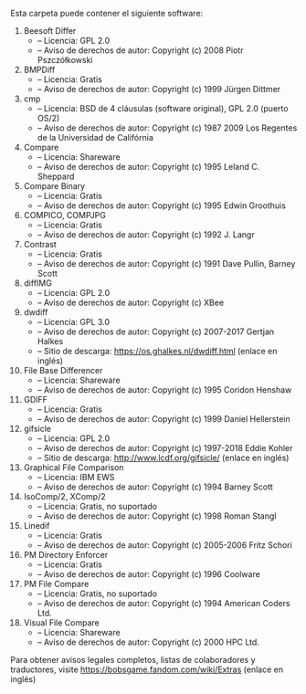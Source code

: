 ﻿Esta carpeta puede contener el siguiente software:

1. Beesoft Differ
   - – Licencia: GPL 2.0
   - – Aviso de derechos de autor: Copyright (c) 2008 Piotr Pszczółkowski
2. BMPDiff
   - – Licencia: Gratis
   - – Aviso de derechos de autor: Copyright (c) 1999 Jürgen Dittmer
3. cmp
   - – Licencia: BSD de 4 cláusulas (software original), GPL 2.0 (puerto OS/2)
   - – Aviso de derechos de autor: Copyright (c) 1987 2009 Los Regentes de la Universidad de Califórnia
4. Compare
   - – Licencia: Shareware
   - – Aviso de derechos de autor: Copyright (c) 1995 Leland C. Sheppard
5. Compare Binary
   - – Licencia: Gratis
   - – Aviso de derechos de autor: Copyright (c) 1995 Edwin Groothuis
6. COMPICO, COMPJPG
   - – Licencia: Gratis
   - – Aviso de derechos de autor: Copyright (c) 1992 J. Langr
7. Contrast
   - – Licencia: Gratis
   - – Aviso de derechos de autor: Copyright (c) 1991 Dave Pullin, Barney Scott
8. diffIMG
   - – Licencia: GPL 2.0
   - – Aviso de derechos de autor: Copyright (c) XBee
9. dwdiff
   - – Licencia: GPL 3.0
   - – Aviso de derechos de autor: Copyright (c) 2007-2017 Gertjan Halkes
   - – Sitio de descarga: https://os.ghalkes.nl/dwdiff.html (enlace en inglés)
10. File Base Differencer
    - – Licencia: Shareware
    - – Aviso de derechos de autor: Copyright (c) 1995 Coridon Henshaw
11. GDIFF
    - – Licencia: Gratis
    - – Aviso de derechos de autor: Copyright (c) 1999 Daniel Hellerstein
12. gifsicle
    - – Licencia: GPL 2.0
    - – Aviso de derechos de autor: Copyright (c) 1997-2018 Eddie Kohler
    - – Sitio de descarga: http://www.lcdf.org/gifsicle/ (enlace en inglés)
13. Graphical File Comparison
    - – Licencia: IBM EWS
    - – Aviso de derechos de autor: Copyright (c) 1994 Barney Scott
14. IsoComp/2, XComp/2
    - – Licencia: Gratis, no suportado
    - – Aviso de derechos de autor: Copyright (c) 1998 Roman Stangl
15. Linedif
    - – Licencia: Gratis
    - – Aviso de derechos de autor: Copyright (c) 2005-2006 Fritz Schori
16. PM Directory Enforcer
    - – Licencia: Gratis
    - – Aviso de derechos de autor: Copyright (c) 1996 Coolware
17. PM File Compare
    - – Licencia: Gratis, no suportado
    - – Aviso de derechos de autor: Copyright (c) 1994 American Coders Ltd.
18. Visual File Compare
    - – Licencia: Shareware
    - – Aviso de derechos de autor: Copyright (c) 2000 HPC Ltd.

Para obtener avisos legales completos, listas de colaboradores y traductores, visite https://bobsgame.fandom.com/wiki/Extras (enlace en inglés)